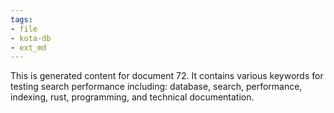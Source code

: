 ```yaml
---
tags:
- file
- kota-db
- ext_md
---
```

This is generated content for document 72. It contains various keywords for testing search performance including: database, search, performance, indexing, rust, programming, and technical documentation.
